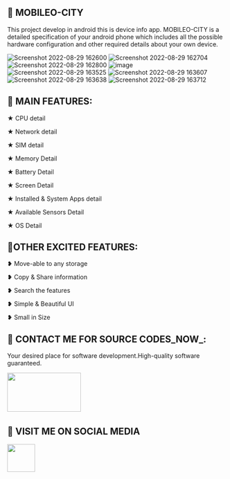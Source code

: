 
## :tada: MOBILEO-CITY
This project develop in android this is device info app.
MOBILEO-CITY is a detailed specification of your android phone which includes all the possible hardware configuration and other required details about your own device.

![Screenshot 2022-08-29 162600](https://user-images.githubusercontent.com/112378013/187191736-5349c7c3-4b72-41d0-9e57-b8dc7e66602f.png)
![Screenshot 2022-08-29 162704](https://user-images.githubusercontent.com/112378013/187191836-72dd52a1-46fa-41c4-835e-92dc815f454d.png)
![Screenshot 2022-08-29 162800](https://user-images.githubusercontent.com/112378013/187192006-e6d48048-c252-4bcc-9cec-4afcd56b6197.png)
![image](https://user-images.githubusercontent.com/112378013/187193590-bd286052-4709-4414-bfea-b9f5af3b3007.png)
![Screenshot 2022-08-29 163525](https://user-images.githubusercontent.com/112378013/187193803-18aac666-cbf9-4b05-b7b5-9ed859568b57.png)
![Screenshot 2022-08-29 163607](https://user-images.githubusercontent.com/112378013/187193833-4a02511f-7c8e-4f1e-97a3-ba1fce615fe8.png)
![Screenshot 2022-08-29 163638](https://user-images.githubusercontent.com/112378013/187193862-7d49c460-deb5-4161-8d51-2bd0ae7d2a0f.png)
![Screenshot 2022-08-29 163712](https://user-images.githubusercontent.com/112378013/187193889-582dca59-677d-4d58-b1d6-22aa8e8cc2bb.png)

## :tada: MAIN FEATURES:

★ CPU detail

★ Network detail

★ SIM detail

★ Memory Detail

★ Battery Detail

★ Screen Detail

★ Installed & System Apps detail

★ Available Sensors Detail

★ OS Detail

## :tada:OTHER EXCITED FEATURES:

❥ Move-able to any storage

❥ Copy & Share information

❥ Search the features

❥ Simple & Beautiful UI

❥ Small in Size

## :tada: CONTACT ME FOR SOURCE CODES_NOW_:

Your desired place for software development.High-quality software guaranteed.

<a href="https://wa.link/fhwlj4"><img src="https://logos-world.net/wp-content/uploads/2020/05/WhatsApp-Symbol.png" width="170" height="90" /></a>&nbsp;&nbsp;&nbsp;&nbsp;&nbsp;


## :tada: VISIT ME ON SOCIAL MEDIA

<a href="https://www.facebook.com/profile.php?id=100093770020415&mibextid=ZbWKwL"><img src="https://cdn.icon-icons.com/icons2/3041/PNG/512/facebook_logo_icon_189224.png" width="64" height="64" /></a>&nbsp;&nbsp;&nbsp;&nbsp;&nbsp;

